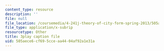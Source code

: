 ```yaml
---
content_type: resource
description: ''
file: null
file_location: /coursemedia/4-241j-theory-of-city-form-spring-2013/505aece6cf695cceaa4404af92a1e31a_M4VQypB3o90.vtt
file_type: application/x-subrip
resourcetype: Other
title: 3play caption file
uid: 505aece6-cf69-5cce-aa44-04af92a1e31a
---
```

